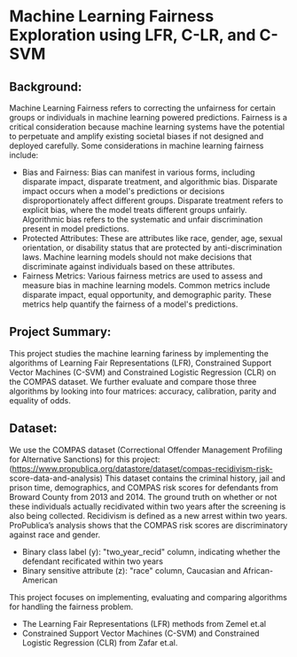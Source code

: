 # Machine Learning Fairness Exploration using LFR, C-LR, and C-SVM

## Background: 
Machine Learning Fairness refers to correcting the unfairness for certain groups or individuals in machine learning powered predictions. Fairness is a 
critical consideration because machine learning systems have the potential to perpetuate and amplify existing societal biases if not designed and deployed carefully.
Some considerations in machine learning fairness include:
* Bias and Fairness: Bias can manifest in various forms, including disparate impact, disparate treatment, and algorithmic bias. Disparate impact occurs when a model's predictions or decisions disproportionately affect different groups. Disparate treatment refers to explicit bias, where the model treats different groups unfairly. Algorithmic bias refers to the systematic and unfair discrimination present in model predictions.
* Protected Attributes: These are attributes like race, gender, age, sexual orientation, or disability status that are protected by anti-discrimination laws. Machine learning models should not make decisions that discriminate against individuals based on these attributes.
* Fairness Metrics: Various fairness metrics are used to assess and measure bias in machine learning models. Common metrics include disparate impact, equal opportunity, and demographic parity. These metrics help quantify the fairness of a model's predictions.

## Project Summary:
This project studies the machine learning fariness by implementing the algorithms of Learning Fair Representations (LFR), Constrained Support Vector Machines (C-SVM) and Constrained Logistic Regression (CLR) on the COMPAS dataset. We further evaluate and compare those three algorithms by looking into four matrices: accuracy, calibration, parity and equality of odds.

## Dataset:
We use the COMPAS dataset (Correctional Offender Management Profiling for Alternative Sanctions) for this project: 
(https://www.propublica.org/datastore/dataset/compas-recidivism-risk- score-data-and-analysis) 
This dataset contains  the criminal history, jail and prison time, demographics, and COMPAS risk scores for defendants from Broward County from 2013 and 2014. 
The ground truth on whether or not these individuals actually recidivated within two years after the screening is also being collected.
Recidivism is defined as a new arrest within two years. ProPublica’s analysis shows that the COMPAS risk scores are discriminatory against race and gender.
* Binary class label (y): "two_year_recid" column, indicating whether the defendant recificated within two years
* Binary sensitive attribute (z): "race" column, Caucasian and African-American





This project focuses on implementing, 
evaluating and comparing algorithms for handling the fairness problem. 

* The Learning Fair Representations (LFR) methods from Zemel et.al
* Constrained Support Vector Machines (C-SVM) and Constrained Logistic Regression (CLR) from Zafar et.al.
  
